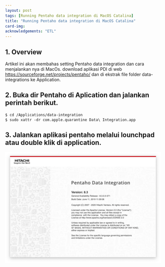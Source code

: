 ```yaml
---
layout: post
tags: [Running Pentaho data integration di MacOS Catalina]
title: "Running Pentaho data integration di MacOS Catalina"
card-img: 
acknowledgements: "ETL"
---
```



## 1. Overview

Artikel ini akan membahas setting Pentaho data integration dan cara menjalankan nya di MacOs.
download aplikasi PDI di web https://sourceforge.net/projects/pentaho/ dan di ekstrak file folder data-integrations ke Application.

## 2. Buka dir Pentaho di Aplication dan jalankan perintah berikut.
    $ cd /Applications/data-integration 
    $ sudo xattr -dr com.apple.quarantine Data\ Integration.app

## 3. Jalankan aplikasi pentaho melalui lounchpad atau double klik di application.    

![Setting java home dan install maven di mac Os Catalina](/img/post/001/pdi.png)